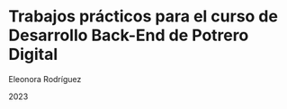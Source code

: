 # Trabajos prácticos para el curso de Desarrollo Back-End de Potrero Digital

Eleonora Rodríguez

2023
